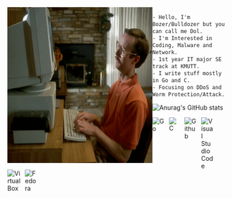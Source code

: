 <img src="aaaa.gif" alt="----" align="left" width="330" height="355">

    - Hello, I'm Bozer/Bulldozer but you can call me Dol.
    - I'm Interested in Coding, Malware and Network.                      
    - 1st year IT major SE track at KMUTT.
    - I write stuff mostly in Go and C.                                   
    - Focusing on DDoS and Worm Protection/Attack.
    
<right>![Anurag's GitHub stats](https://github-readme-stats.vercel.app/api?username=boz3r&show_icons=true&theme=default)</right>

<a href="https://go.dev/">
    <img align="left" alt="Go" width="28px" src="https://img.icons8.com/color/48/000000/golang.png" style="padding-right:10px; ">
</a>

<a href="https://clang.llvm.org/">
    <img align="left" alt="C" width="25px" src="https://upload.wikimedia.org/wikipedia/commons/1/18/C_Programming_Language.svg" style="padding-right:10px;">
</a>

<a href="https://github.com/boz3r">
    <img align="left" alt="Github" width="28px" src="https://upload.wikimedia.org/wikipedia/commons/9/91/Octicons-mark-github.svg" style="padding-right:10px;">
</a>

<a href="https://code.visualstudio.com/">
    <img align="left" alt="Visual Studio Code" width="28px" src="https://cdn.jsdelivr.net/gh/devicons/devicon/icons/vscode/vscode-original.svg" style="padding-right:10px;">
</a>

<a href="https://www.virtualbox.org/">
    <img align="left" alt="VirtualBox" width="30px" src="https://upload.wikimedia.org/wikipedia/commons/d/d5/Virtualbox_logo.png" style="padding-right:10px;">
</a>

<a href="https://getfedora.org/">
    <img align="left" alt="Fedora" width="28px" src="https://upload.wikimedia.org/wikipedia/commons/3/3f/Fedora_logo.svg" style="padding-right:10px;">
    </a>
